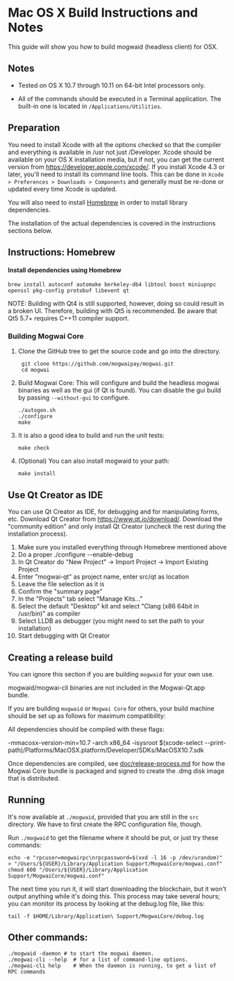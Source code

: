 Mac OS X Build Instructions and Notes
====================================
This guide will show you how to build mogwaid (headless client) for OSX.

Notes
-----

* Tested on OS X 10.7 through 10.11 on 64-bit Intel processors only.

* All of the commands should be executed in a Terminal application. The
built-in one is located in `/Applications/Utilities`.

Preparation
-----------

You need to install Xcode with all the options checked so that the compiler
and everything is available in /usr not just /Developer. Xcode should be
available on your OS X installation media, but if not, you can get the
current version from https://developer.apple.com/xcode/. If you install
Xcode 4.3 or later, you'll need to install its command line tools. This can
be done in `Xcode > Preferences > Downloads > Components` and generally must
be re-done or updated every time Xcode is updated.

You will also need to install [Homebrew](http://brew.sh) in order to install library
dependencies.

The installation of the actual dependencies is covered in the instructions
sections below.

Instructions: Homebrew
----------------------

#### Install dependencies using Homebrew

    brew install autoconf automake berkeley-db4 libtool boost miniupnpc openssl pkg-config protobuf libevent qt

NOTE: Building with Qt4 is still supported, however, doing so could result in a broken UI. Therefore, building with Qt5 is recommended. Be aware that Qt5 5.7+ requires C++11 compiler support.

### Building Mogwai Core

1. Clone the GitHub tree to get the source code and go into the directory.

        git clone https://github.com/mogwaipay/mogwai.git
        cd mogwai

2.  Build Mogwai Core:
    This will configure and build the headless mogwai binaries as well as the gui (if Qt is found).
    You can disable the gui build by passing `--without-gui` to configure.

        ./autogen.sh
        ./configure
        make

3.  It is also a good idea to build and run the unit tests:

        make check

4.  (Optional) You can also install mogwaid to your path:

        make install

Use Qt Creator as IDE
------------------------
You can use Qt Creator as IDE, for debugging and for manipulating forms, etc.
Download Qt Creator from https://www.qt.io/download/. Download the "community edition" and only install Qt Creator (uncheck the rest during the installation process).

1. Make sure you installed everything through Homebrew mentioned above
2. Do a proper ./configure --enable-debug
3. In Qt Creator do "New Project" -> Import Project -> Import Existing Project
4. Enter "mogwai-qt" as project name, enter src/qt as location
5. Leave the file selection as it is
6. Confirm the "summary page"
7. In the "Projects" tab select "Manage Kits..."
8. Select the default "Desktop" kit and select "Clang (x86 64bit in /usr/bin)" as compiler
9. Select LLDB as debugger (you might need to set the path to your installation)
10. Start debugging with Qt Creator

Creating a release build
------------------------
You can ignore this section if you are building `mogwaid` for your own use.

mogwaid/mogwai-cli binaries are not included in the Mogwai-Qt.app bundle.

If you are building `mogwaid` or `Mogwai Core` for others, your build machine should be set up
as follows for maximum compatibility:

All dependencies should be compiled with these flags:

 -mmacosx-version-min=10.7
 -arch x86_64
 -isysroot $(xcode-select --print-path)/Platforms/MacOSX.platform/Developer/SDKs/MacOSX10.7.sdk

Once dependencies are compiled, see [doc/release-process.md](release-process.md) for how the Mogwai Core
bundle is packaged and signed to create the .dmg disk image that is distributed.

Running
-------

It's now available at `./mogwaid`, provided that you are still in the `src`
directory. We have to first create the RPC configuration file, though.

Run `./mogwaid` to get the filename where it should be put, or just try these
commands:

    echo -e "rpcuser=mogwairpc\nrpcpassword=$(xxd -l 16 -p /dev/urandom)" > "/Users/${USER}/Library/Application Support/MogwaiCore/mogwai.conf"
    chmod 600 "/Users/${USER}/Library/Application Support/MogwaiCore/mogwai.conf"

The next time you run it, it will start downloading the blockchain, but it won't
output anything while it's doing this. This process may take several hours;
you can monitor its process by looking at the debug.log file, like this:

    tail -f $HOME/Library/Application\ Support/MogwaiCore/debug.log

Other commands:
-------

    ./mogwaid -daemon # to start the mogwai daemon.
    ./mogwai-cli --help  # for a list of command-line options.
    ./mogwai-cli help    # When the daemon is running, to get a list of RPC commands
